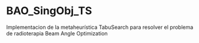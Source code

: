 # BAO_SingObj_TS
Implementacion de la metaheurística TabuSearch para resolver el problema de radioterapia Beam Angle Optimization
